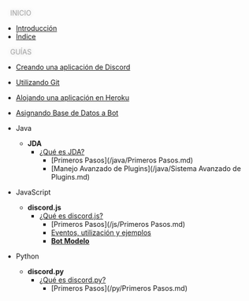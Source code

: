 
<a style="flex: 1 2 auto;
  margin: 2px;
  font-size: 14px;
  padding: 10px;
  text-align: center;
  text-transform: uppercase;
  transition: 2.3s;
  color: #a2a2a2;
  text-shadow: 0px 0px 10px rgba(0,0,0,0.2);">Inicio</a>

* [<i class="fas fa-align-justify"></i> Introducción](/)
* [<i class="far fa-map"></i> Índice](/indice.md)

<a style="flex: 1 2 auto;
  margin: 2px;
  font-size: 14px;
  padding: 10px;
  text-align: center;
  text-transform: uppercase;
  transition: 2.3s;
  color: #a2a2a2;
  text-shadow: 0px 0px 10px rgba(0,0,0,0.2);">Guías</a>

* [Creando una aplicación de Discord](/general/creando-aplicación-de-discord.md)
* [<font color="orange"><i class="fab fa-git"></i></font> Utilizando Git](/general/utilizando-git.md)
* [Alojando una aplicación en Heroku](/general/alojando-bot-en-heroku.md)
* [Asignando Base de Datos a Bot](/general/asignar-base-de-datos-en-heroku.md)
* <i class="fab fa-java"></i> Java
  * **<i class="fas fa-archive"></i> JDA**
    * [¿Qué es JDA?](/java/jda.md)
      * [Primeros Pasos](/java/Primeros Pasos.md)
      * [Manejo Avanzado de Plugins](/java/Sistema Avanzado de Plugins.md)

* <i class="fab fa-js"></i> JavaScript
  * **<i class="fas fa-archive"></i> discord.js**
    * [¿Qué es discord.js?](/js/discord-js.md)
      * [Primeros Pasos](/js/Primeros Pasos.md)
      * [Eventos, utilización y ejemplos](/js/eventos.md)
      * [**<i class="fas fa-download" title="Descarga el bot modelo de esta librería."></i> Bot Modelo**](https://github.com/MrDevsaider/discordjs-bot-example)

* <i class="fab fa-python"></i> Python
  * **<i class="fas fa-archive"></i> discord.py**
    * [¿Qué es discord.py?](/py/discord-py.md)
      * [Primeros Pasos](/py/Primeros Pasos.md)

